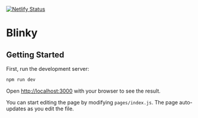 
[![Netlify Status](https://api.netlify.com/api/v1/badges/4b986f51-33af-43ac-a2de-2da5febab53b/deploy-status)](https://app.netlify.com/sites/stupefied-kowalevski-c87345/deploys)

# Blinky

## Getting Started

First, run the development server:

```bash
npm run dev
```

Open [http://localhost:3000](http://localhost:3000) with your browser to see the result.

You can start editing the page by modifying `pages/index.js`. The page auto-updates as you edit the file.
